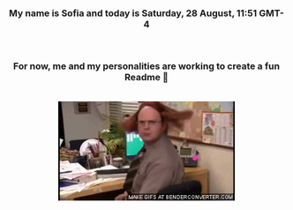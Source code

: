 


<div align="center">
<h3 >My name is Sofia and today is Saturday, 28 August, 11:51 GMT-4</h3><br>
<h3 >For now, me and my personalities are working to create a fun Readme 👋
</h3><br>
<img src='img/dwight.gif' alt='working...'/>
</div>
